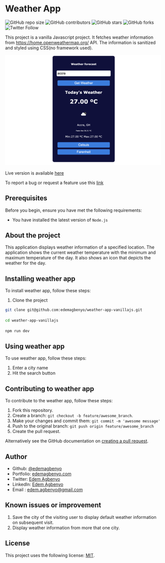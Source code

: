 # Weather App

<!--- These are examples. See https://shields.io for others or to customize this set of shields. You might want to include dependencies, project status and licence info here --->
![GitHub repo size](https://img.shields.io/github/repo-size/edemagbenyo/weather-app-vanillajs)
![GitHub contributors](https://img.shields.io/github/contributors/edemagbenyo/weather-app-vanillajs)
![GitHub stars](https://img.shields.io/github/stars/edemagbenyo/weather-app-vanillajs?style=social)
![GitHub forks](https://img.shields.io/github/forks/edemagbenyo/weather-app-vanillajs?style=social)
![Twitter Follow](https://img.shields.io/twitter/follow/edemagbenyo?style=social)

This project is a vanilla Javascript project. It fetches weather information from https://home.openweathermap.org/ API. The information is sanitized and styled using CSS(no framework used).  


![Screenshot of the webpage](https://github.com/edemagbenyo/weather-app-vanillajs/blob/develop/screenshots/screen.png)


Live version is available [here](http://edemagbenyo.com/weather-app-vanillajs/)

To report a bug or request a feature use this [link](https://github.com/edemagbenyo/weather-app-vanillajs/issues)

## Prerequisites

Before you begin, ensure you have met the following requirements:
<!--- These are just example requirements. Add, duplicate or remove as required --->
* You have installed the latest version of `Node.js`

## About the project

This application displays weather information of a specified location. The application shows the current weather temperature with the minimum and maximum temperature of the day. It also shows an icon that depicts the weather for the day.


## Installing weather app

To install weather app, follow these steps:

1. Clone the project
```bash
git clone git@github.com:edemagbenyo/weather-app-vanillajs.git

cd weather-app-vanillajs

npm run dev
```
## Using weather app

To use weather app, follow these steps:

1. Enter a city name
2. Hit the search button


## Contributing to weather app
<!--- If your README is long or you have some specific process or steps you want contributors to follow, consider creating a separate CONTRIBUTING.md file--->
To contribute to the weather app, follow these steps:

1. Fork this repository.
2. Create a branch: `git checkout -b feature/awesome_branch`.
3. Make your changes and commit them: `git commit -m 'awesome message'`
4. Push to the original branch: `git push origin feature/awesome_branch`
5. Create the pull request.

Alternatively see the GitHub documentation on [creating a pull request](https://help.github.com/en/github/collaborating-with-issues-and-pull-requests/creating-a-pull-request).

## Author
- Github: [@edemagbenyo](https://github.com/edemagbenyo)
- Portfolio: [edemagbenyo.com](https://edemagbenyo.com) 
- Twitter: [Edem Agbenyo](https://twitter.com/edemAgbenyo)
- LinkedIn: [Edem Agbenyo](https://www.linkedin.com/in/edemagbenyo/)
- Email : [edem.agbenyo@gmail.com](mailto:edem.agbenyo@gmail.com)

## Known issues or improvement
1. Save the city of the visiting user to display default weather information on subsequent visit.
2. Display weather information from more that one city.


## License
<!--- If you're not sure which open license to use see https://choosealicense.com/--->

This project uses the following license: [MIT](<link>).
